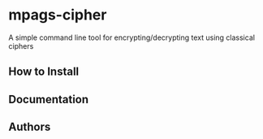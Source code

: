 # mpags-cipher
A simple command line tool for encrypting/decrypting text using classical ciphers

## How to Install

## Documentation

##

## Authors
